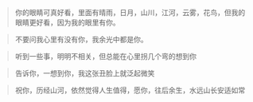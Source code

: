 
> 你的眼睛可真好看，里面有晴雨，日月，山川，江河，云雾，花鸟，但我的眼睛更好看，因为我的眼里有你。

> 不要问我心里有没有你，我余光中都是你。

> 听到一些事，明明不相关，但总能在心里拐几个弯的想到你

> 告诉你，一想到你，我这张丑脸上就泛起微笑

> 祝你，历经山河，依然觉得人生值得，愿你，往后余生，水远山长安适如常